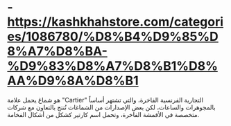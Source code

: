 # -https://kashkhahstore.com/categories/1086780/%D8%B4%D9%85%D8%A7%D8%BA-%D9%83%D8%A7%D8%B1%D8%AA%D9%8A%D8%B1
هو شماغ يحمل علامة "Cartier" التجارية الفرنسية الفاخرة، والتي تشتهر أساساً بالمجوهرات والساعات، لكن بعض الإصدارات من الشماغات تُنتج بالتعاون مع شركات متخصصة في الأقمشة الفاخرة، وتحمل اسم كارتير كشكل من أشكال الفخامة.
